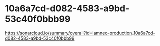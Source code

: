 # 10a6a7cd-d082-4583-a9bd-53c40f0bbb99
https://sonarcloud.io/summary/overall?id=iamneo-production_10a6a7cd-d082-4583-a9bd-53c40f0bbb99

